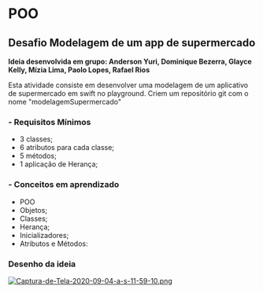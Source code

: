 # POO

## Desafio Modelagem de um  app de supermercado
 **Ideia desenvolvida em grupo: Anderson Yuri, Dominique Bezerra, Glayce Kelly, Mízia Lima, Paolo Lopes, Rafael Rios**

Esta atividade consiste em desenvolver uma modelagem de um aplicativo de supermercado em swift no playground. Criem um repositório git com o nome "modelagemSupermercado"

### - Requisitos Mínimos
* 3 classes;
* 6 atributos para cada classe;
* 5 métodos;
* 1 aplicação de Herança;

### - Conceitos em aprendizado
* POO
* Objetos;
* Classes;
* Herança;
* Inicializadores;
* Atributos e Métodos:

### Desenho da ideia
[![Captura-de-Tela-2020-09-04-a-s-11-59-10.png](https://i.postimg.cc/Gpx251BW/Captura-de-Tela-2020-09-04-a-s-11-59-10.png)](https://postimg.cc/QBVhFwJm)
